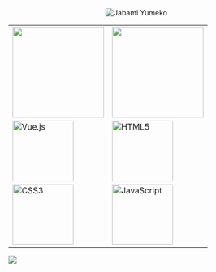 <!-- Hi, I'm Paulo Devinky. -->

<!-- Imagem da Jabami Yumeko no topo -->
<div style="text-align: center;">
  <img src="https://tm.ibxk.com.br/2022/03/29/29075310522034.jpg" alt="Jabami Yumeko">
</div>

<table>
  <tr>
    <td>
      <a href="https://github.com/paulodevinky">
        <img height="180em" src="https://github-readme-stats.vercel.app/api?username=paulodevinky&show_icons=true&theme=dark&include_all_commits=true&count_private=true"/>
      </a>
    </td>
    <td>
      <a href="https://github.com/paulodevinky">
        <img height="180em" src="https://github-readme-stats.vercel.app/api/top-langs/?username=paulodevinky&layout=compact&langs_count=6&theme=dark"/>
      </a>
    </td>
  </tr>
  <tr>
    <td>
      <img src="https://img.icons8.com/color/2x/vue-js.png" width="120" alt="Vue.js">
    </td>
    <td>
      <img src="https://img.icons8.com/color/2x/html-5.png" width="120" alt="HTML5">
    </td>
  </tr>
  <tr>
    <td>
      <img src="https://img.icons8.com/color/2x/css3.png" width="120" alt="CSS3">
    </td>
    <td>
      <img src="https://img.icons8.com/nolan/2x/javascript.png" width="120" alt="JavaScript">
    </td>
  </tr>
</table>

<div> 
  <a href="https://www.instagram.com/paulohayasaka/" target="_blank"><img src="https://img.shields.io/badge/-Instagram-%23E4405F?style=for-the-badge&logo=instagram&logoColor=white" target="_blank"></a>
</div>
